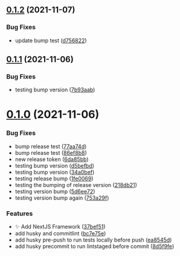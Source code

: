 ## [0.1.2](https://github.com/Mark-Shaun/frontend-nextjs/compare/v0.1.1...v0.1.2) (2021-11-07)


### Bug Fixes

* update bump test ([d756822](https://github.com/Mark-Shaun/frontend-nextjs/commit/d756822b8927a7d36941bb205447e072640eb6e8))



## [0.1.1](https://github.com/Mark-Shaun/frontend-nextjs/compare/v0.1.0...v0.1.1) (2021-11-06)


### Bug Fixes

* testing bump version ([7b93aab](https://github.com/Mark-Shaun/frontend-nextjs/commit/7b93aabeb70e3476ed6c3f2167d75af7f0b429ce))



# [0.1.0](https://github.com/Mark-Shaun/frontend-nextjs/compare/bc7e75e12786c7bf25a20c000f1f6f05ed40021a...v0.1.0) (2021-11-06)


### Bug Fixes

* bump release test ([77aa74d](https://github.com/Mark-Shaun/frontend-nextjs/commit/77aa74d98ca308c699e798e1b4696b010cf659fd))
* bump release test ([86ef8b8](https://github.com/Mark-Shaun/frontend-nextjs/commit/86ef8b89da454bb5fb7fc1a1bd8738203a999a08))
* new release token ([6da85bb](https://github.com/Mark-Shaun/frontend-nextjs/commit/6da85bb3422fc1b00bcfe896aa75a112ffcd5d3b))
* testing bump version ([d5befbd](https://github.com/Mark-Shaun/frontend-nextjs/commit/d5befbdd5f45c17a76af27adb0a7f8679523f54d))
* testing bump version ([34a0bef](https://github.com/Mark-Shaun/frontend-nextjs/commit/34a0bef79c9251063b5a6cd44f816d722fdc8e71))
* testing release bump ([1fe0069](https://github.com/Mark-Shaun/frontend-nextjs/commit/1fe0069098fa5c35a5a88a463102d7391dcebaf8))
* testing the bumping of release version ([218db21](https://github.com/Mark-Shaun/frontend-nextjs/commit/218db21bdc49efee4db80937a1994a20b32e982b))
* testing version bump ([5d6ee72](https://github.com/Mark-Shaun/frontend-nextjs/commit/5d6ee7206e618f6e51775f35e28c078dc61cb229))
* testing version bump again ([753a29f](https://github.com/Mark-Shaun/frontend-nextjs/commit/753a29f569dfdb507f0427beab286ba17dd50ef0))


### Features

* :sparkles: Add NextJS Framework ([37bef51](https://github.com/Mark-Shaun/frontend-nextjs/commit/37bef514bc4560052254843fa955fbaebe21de62))
* add husky and commitlint ([bc7e75e](https://github.com/Mark-Shaun/frontend-nextjs/commit/bc7e75e12786c7bf25a20c000f1f6f05ed40021a))
* add husky pre-push to run tests locally before push ([ea8545d](https://github.com/Mark-Shaun/frontend-nextjs/commit/ea8545da57be66dc197db3b2b9b15d9a8213ab9c))
* add husky precommit to run lintstaged before commit ([8d5f9fe](https://github.com/Mark-Shaun/frontend-nextjs/commit/8d5f9feb6f1ef06965637cdc9b8f567b2a72ff49))



